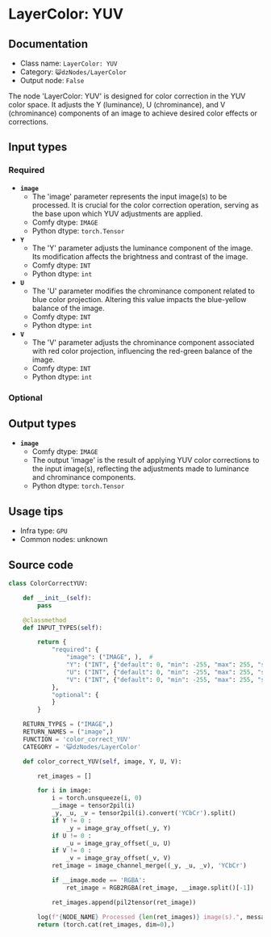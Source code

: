 # LayerColor: YUV
## Documentation
- Class name: `LayerColor: YUV`
- Category: `😺dzNodes/LayerColor`
- Output node: `False`

The node 'LayerColor: YUV' is designed for color correction in the YUV color space. It adjusts the Y (luminance), U (chrominance), and V (chrominance) components of an image to achieve desired color effects or corrections.
## Input types
### Required
- **`image`**
    - The 'image' parameter represents the input image(s) to be processed. It is crucial for the color correction operation, serving as the base upon which YUV adjustments are applied.
    - Comfy dtype: `IMAGE`
    - Python dtype: `torch.Tensor`
- **`Y`**
    - The 'Y' parameter adjusts the luminance component of the image. Its modification affects the brightness and contrast of the image.
    - Comfy dtype: `INT`
    - Python dtype: `int`
- **`U`**
    - The 'U' parameter modifies the chrominance component related to blue color projection. Altering this value impacts the blue-yellow balance of the image.
    - Comfy dtype: `INT`
    - Python dtype: `int`
- **`V`**
    - The 'V' parameter adjusts the chrominance component associated with red color projection, influencing the red-green balance of the image.
    - Comfy dtype: `INT`
    - Python dtype: `int`
### Optional
## Output types
- **`image`**
    - Comfy dtype: `IMAGE`
    - The output 'image' is the result of applying YUV color corrections to the input image(s), reflecting the adjustments made to luminance and chrominance components.
    - Python dtype: `torch.Tensor`
## Usage tips
- Infra type: `GPU`
- Common nodes: unknown


## Source code
```python
class ColorCorrectYUV:

    def __init__(self):
        pass

    @classmethod
    def INPUT_TYPES(self):

        return {
            "required": {
                "image": ("IMAGE", ),  #
                "Y": ("INT", {"default": 0, "min": -255, "max": 255, "step": 1}),
                "U": ("INT", {"default": 0, "min": -255, "max": 255, "step": 1}),
                "V": ("INT", {"default": 0, "min": -255, "max": 255, "step": 1}),
            },
            "optional": {
            }
        }

    RETURN_TYPES = ("IMAGE",)
    RETURN_NAMES = ("image",)
    FUNCTION = 'color_correct_YUV'
    CATEGORY = '😺dzNodes/LayerColor'

    def color_correct_YUV(self, image, Y, U, V):

        ret_images = []

        for i in image:
            i = torch.unsqueeze(i, 0)
            __image = tensor2pil(i)
            _y, _u, _v = tensor2pil(i).convert('YCbCr').split()
            if Y != 0 :
                _y = image_gray_offset(_y, Y)
            if U != 0 :
                _u = image_gray_offset(_u, U)
            if V != 0 :
                _v = image_gray_offset(_v, V)
            ret_image = image_channel_merge((_y, _u, _v), 'YCbCr')

            if __image.mode == 'RGBA':
                ret_image = RGB2RGBA(ret_image, __image.split()[-1])

            ret_images.append(pil2tensor(ret_image))

        log(f"{NODE_NAME} Processed {len(ret_images)} image(s).", message_type='finish')
        return (torch.cat(ret_images, dim=0),)

```
